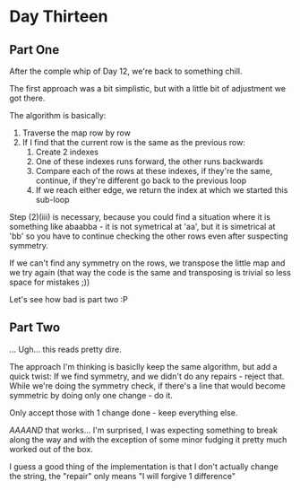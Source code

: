 # Day Thirteen

## Part One

After the comple whip of Day 12, we're back to something chill.

The first approach was a bit simplistic, but with a little bit of adjustment we got there.

The algorithm is basically:
1. Traverse the map row by row
1. If I find that the current row is the same as the previous row:
    1. Create 2 indexes
    1. One of these indexes runs forward, the other runs backwards
    1. Compare each of the rows at these indexes, if they're the same, continue, if they're different go back to the previous loop 
    1. If we reach either edge, we return the index at which we started this sub-loop


Step (2)(iii) is necessary, because you could find a situation where it is something like abaabba - it is not symetrical at 'aa', but it is simetrical at 'bb' so you have to continue checking the other rows even after suspecting symmetry.


If we can't find any symmetry on the rows, we transpose the little map and we try again (that way the code is the same and transposing is trivial so less space for mistakes ;))

Let's see how bad is part two :P 


## Part Two

... Ugh... this reads pretty dire.

The approach I'm thinking is basiclly keep the same algorithm, but add a quick twist:
If we find symmetry, and we didn't do any repairs - reject that.
While we're doing the symmetry check, if there's a line that would become symmetric by doing only one change - do it.

Only accept those with 1 change done - keep everything else.

*AAAAND* that works... I'm surprised, I was expecting something to break along the way and with the exception of some minor fudging it pretty much worked out of the box.

I guess a good thing of the implementation is that I don't actually change the string, the "repair" only means "I will forgive 1 difference"
